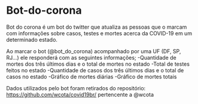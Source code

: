 # Bot-do-corona

Bot do corona é um bot do twitter que atualiza as pessoas que o marcam com informações sobre casos, testes e mortes acerca da COVID-19 em um determinado estado.

Ao marcar o bot (@bot_do_corona) acompanhado por uma UF (DF, SP, RJ...) ele responderá com as seguintes informações;
-Quantidade de mortes dos três últimos dias e o total de mortes no estado
-Total de testes feitos no estado
-Quantidade de casos dos três últimos dias e o total de casos no estado
-Gráfico de mortes diárias
-Gráfico de mortes totais

Dados utilizados pelo bot foram retirados do repositório: https://github.com/wcota/covid19br/ pertencente a @wcota
